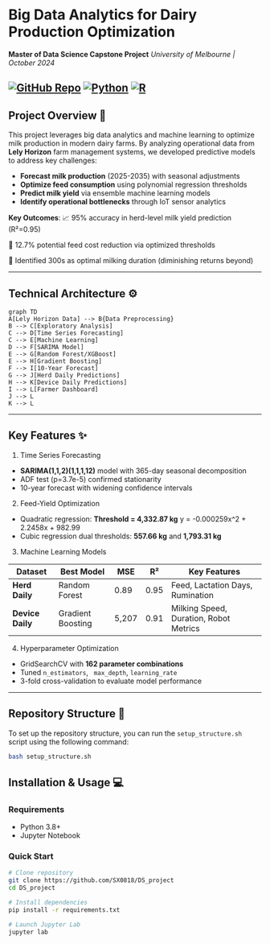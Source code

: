 # Big Data Analytics for Dairy Production Optimization

**Master of Data Science Capstone Project**
*University of Melbourne | October 2024*

[![GitHub Repo](https://img.shields.io/badge/View%20on%20GitHub-Repository-blue?logo=github)](https://github.com/SX0818/DS_project) 
[![Python](https://img.shields.io/badge/Python-3776AB?style=for-the-badge&logo=python&logoColor=white)](#) [![R](https://img.shields.io/badge/R-276DC3?style=for-the-badge&logo=r&logoColor=white)](#)
---

## Project Overview 🐄

This project leverages big data analytics and machine learning to optimize milk production in modern dairy farms. By analyzing operational data from **Lely Horizon** farm management systems, we developed predictive models to address key challenges:

- **Forecast milk production** (2025-2035) with seasonal adjustments
- **Optimize feed consumption** using polynomial regression thresholds
- **Predict milk yield** via ensemble machine learning models
- **Identify operational bottlenecks** through IoT sensor analytics

**Key Outcomes**:
📈 95% accuracy in herd-level milk yield prediction (R²=0.95)

🌾 12.7% potential feed cost reduction via optimized thresholds

🔄 Identified 300s as optimal milking duration (diminishing returns beyond)

---

## Technical Architecture ⚙️

```mermaid
graph TD
A[Lely Horizon Data] --> B{Data Preprocessing}
B --> C[Exploratory Analysis]
C --> D[Time Series Forecasting]
C --> E[Machine Learning]
D --> F[SARIMA Model]
E --> G[Random Forest/XGBoost]
E --> H[Gradient Boosting]
F --> I[10-Year Forecast]
G --> J[Herd Daily Predictions]
H --> K[Device Daily Predictions]
I --> L[Farmer Dashboard]
J --> L
K --> L
```

---

## Key Features ✨

1. Time Series Forecasting

- **SARIMA(1,1,2)(1,1,1,12)** model with 365-day seasonal decomposition
- ADF test (p=3.7e-5) confirmed stationarity
- 10-year forecast with widening confidence intervals

2. Feed-Yield Optimization

- Quadratic regression: **Threshold = 4,332.87 kg**
  y = -0.000259x^2 + 2.2458x + 982.99
- Cubic regression dual thresholds: **557.66 kg** and **1,793.31 kg**

3. Machine Learning Models

| Dataset                | Best Model        | MSE   | R²  | Key Features                           |
| ---------------------- | ----------------- | ----- | ---- | -------------------------------------- |
| **Herd Daily**   | Random Forest     | 0.89  | 0.95 | Feed, Lactation Days, Rumination       |
| **Device Daily** | Gradient Boosting | 5,207 | 0.91 | Milking Speed, Duration, Robot Metrics |

4. Hyperparameter Optimization

- GridSearchCV with **162 parameter combinations**
- Tuned `n_estimators`, ` max_depth`, `learning_rate`
- 3-fold cross-validation to evaluate model performance

---

## Repository Structure 📂

To set up the repository structure, you can run the `setup_structure.sh` script using the following command:

```bash
bash setup_structure.sh
```

## Installation & Usage 💻

### Requirements

- Python 3.8+
- Jupyter Notebook

### Quick Start

```bash
# Clone repository
git clone https://github.com/SX0818/DS_project
cd DS_project

# Install dependencies
pip install -r requirements.txt

# Launch Jupyter Lab
jupyter lab
```
